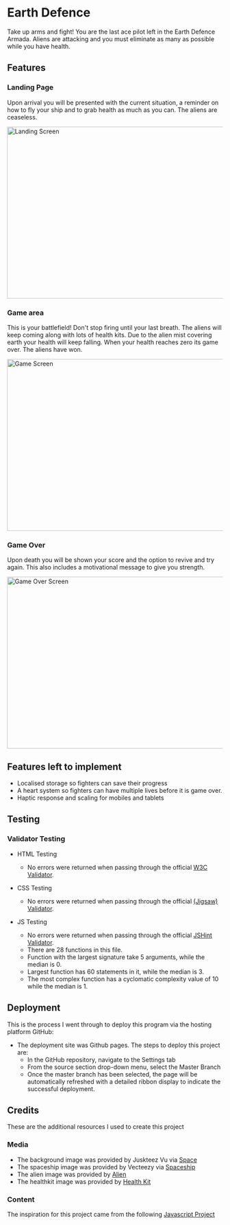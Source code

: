 # Earth Defence
Take up arms and fight! You are the last ace pilot left in the Earth Defence Armada. Aliens are attacking and you must eliminate as many as possible while you have health.

## Features

### Landing Page
Upon arrival you will be presented with the current situation, a reminder on how to fly your ship and to grab health as much as you can. The aliens are ceaseless.

<img width="550" height="400" alt="Landing Screen" src="https://github.com/user-attachments/assets/ddebae85-20a1-46e4-b17c-b82744fcda10" />


### Game area
This is your battlefield! Don't stop firing until your last breath. The aliens will keep coming along with lots of health kits. Due to the alien mist covering earth your health will keep falling. When your health reaches zero its game over. The aliens have won.

<img width="550" height="400" alt="Game Screen" src="https://github.com/user-attachments/assets/a5852af2-9cec-4bb9-8f54-bd2df2a91261" />


### Game Over 
Upon death you will be shown your score and the option to revive and try again. This also includes a motivational message to give you strength.

<img width="550" height="400" alt="Game Over Screen" src="https://github.com/user-attachments/assets/e6381a7f-184d-41a6-a01a-7f49ead06ff1" />


## Features left to implement

- Localised storage so fighters can save their progress
- A heart system so fighters can have multiple lives before it is game over.
- Haptic response and scaling for mobiles and tablets

## Testing

### Validator Testing

- HTML Testing
  - No errors were returned when passing through the official [W3C Validator](https://validator.w3.org/).

- CSS Testing
  - No errors were returned when passing through the official [(Jigsaw) Validator](https://jigsaw.w3.org/css-validator/).

- JS Testing
  - No errors were returned when passing through the official [JSHint Validator](https://jshint.com/).
   - There are 28 functions in this file.
   - Function with the largest signature take 5 arguments, while the median is 0.
   - Largest function has 60 statements in it, while the median is 3.
   - The most complex function has a cyclomatic complexity value of 10 while the median is 1.

## Deployment

This is the process I went through to deploy this program via the hosting platform GitHub:

- The deployment site was Github pages. The steps to deploy this project are:
  - In the GitHub repository, navigate to the Settings tab
  - From the source section drop-down menu, select the Master Branch
  - Once the master branch has been selected, the page will be automatically refreshed with a detailed ribbon display to indicate the successful deployment.

## Credits

These are the additional resources I used to create this project

### Media

- The background image was provided by Juskteez Vu via [Space](https://unsplash.com/@juskteez?utm_source=unsplash&utm_medium=referral&utm_content=creditCopyText)
- The spaceship image was provided by Vecteezy via [Spaceship](https://www.vecteezy.com/free-png/spaceship)
- The alien image was provided by [Alien](https://i.ibb.co/0YgHvmx/enemy-fotor-20230927153748.png)
- The healthkit image was provided by [Health Kit](https://www.pngwing.com/en/free-png-bpufm)

### Content
The inspiration for this project came from the following [Javascript Project](https://www.youtube.com/watch?v=7LThUC81_Ow&list=PLj45wIw9J1OTikOakEXpNwL06Npfj59iS&index=11)




